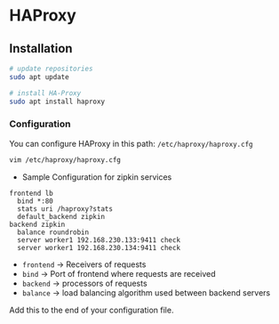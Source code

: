 # HAProxy

## Installation

```sh
# update repositories
sudo apt update

# install HA-Proxy
sudo apt install haproxy
```

### Configuration

You can configure HAProxy in this path: `/etc/haproxy/haproxy.cfg`

```sh
vim /etc/haproxy/haproxy.cfg
```

- Sample Configuration for zipkin services

```text
frontend lb
  bind *:80
  stats uri /haproxy?stats
  default_backend zipkin
backend zipkin
  balance roundrobin
  server worker1 192.168.230.133:9411 check
  server worker1 192.168.230.134:9411 check
```

- `frontend` -> Receivers of requests
- `bind` -> Port of frontend where requests are received
- `backend` -> processors of requests
- `balance` -> load balancing algorithm used between backend servers

Add this to the end of your configuration file.
